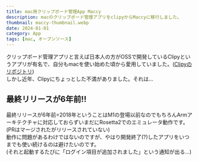 ```yaml
---
title: mac用クリップボード管理App Maccy
description: macのクリップボード管理アプリをclipyからMaccyに移行しました。
thumbnail: maccy-thumbnail.webp
date: 2024-01-01
category: App
tags: [mac, オープンソース]
---
```


クリップボード管理アプリと言えば日本人の方がOSSで開発しているClipyというアプリが有名で、自分もmacを使い始めた頃から愛用していました。([Clipyのリポジトリ](https://github.com/Clipy/Clipy))\
しかし近年、Clipyにちょっとした不満がありました。それは... 

## 最終リリースが6年前!!

最終リリースが6年前=2018年ということはM1の登場以前なのでもちろんArmアーキテクチャに対応しておらずいまだにRosetta2でのエミュレータ動作です。(PRはマージされたがリリースされていない)\
動作に問題があるわけではないのですが、やはり開発終了(?)したアプリをいつまでも使い続けるのは避けたいのです。\
(それと起動するたびに「ログイン項目が追加されました」という通知が出る...)
